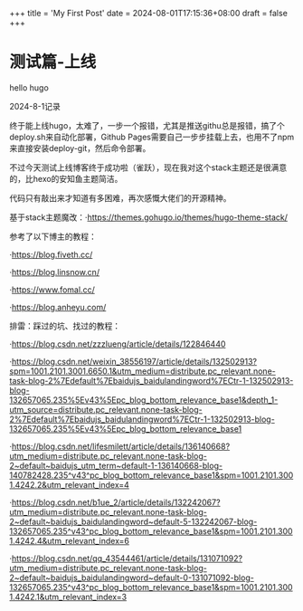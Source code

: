 +++
title = 'My First Post'
date = 2024-08-01T17:15:36+08:00
draft = false
+++

# 测试篇-上线

hello hugo

2024-8-1记录

终于能上线hugo，太难了，一步一个报错，尤其是推送githu总是报错，搞了个deploy.sh来自动化部署，Github Pages需要自己一步步挂载上去，也用不了npm来直接安装deploy-git，然后命令部署。



不过今天测试上线博客终于成功啦（雀跃），现在我对这个stack主题还是很满意的，比hexo的安知鱼主题简洁。

代码只有敲出来才知道有多困难，再次感慨大佬们的开源精神。



基于stack主题魔改：·https://themes.gohugo.io/themes/hugo-theme-stack/



参考了以下博主的教程：

·https://blog.fiveth.cc/

·https://blog.linsnow.cn/

·https://www.fomal.cc/

·https://blog.anheyu.com/





排雷：踩过的坑、找过的教程：

·https://blog.csdn.net/zzzlueng/article/details/122846440



·https://blog.csdn.net/weixin_38556197/article/details/132502913?spm=1001.2101.3001.6650.1&utm_medium=distribute.pc_relevant.none-task-blog-2%7Edefault%7Ebaidujs_baidulandingword%7ECtr-1-132502913-blog-132657065.235%5Ev43%5Epc_blog_bottom_relevance_base1&depth_1-utm_source=distribute.pc_relevant.none-task-blog-2%7Edefault%7Ebaidujs_baidulandingword%7ECtr-1-132502913-blog-132657065.235%5Ev43%5Epc_blog_bottom_relevance_base1



·https://blog.csdn.net/lifesmilett/article/details/136140668?utm_medium=distribute.pc_relevant.none-task-blog-2~default~baidujs_utm_term~default-1-136140668-blog-140782428.235^v43^pc_blog_bottom_relevance_base1&spm=1001.2101.3001.4242.2&utm_relevant_index=4



·https://blog.csdn.net/b1ue_2/article/details/132242067?utm_medium=distribute.pc_relevant.none-task-blog-2~default~baidujs_baidulandingword~default-5-132242067-blog-132657065.235^v43^pc_blog_bottom_relevance_base1&spm=1001.2101.3001.4242.4&utm_relevant_index=6



·https://blog.csdn.net/qq_43544461/article/details/131071092?utm_medium=distribute.pc_relevant.none-task-blog-2~default~baidujs_baidulandingword~default-0-131071092-blog-132657065.235^v43^pc_blog_bottom_relevance_base1&spm=1001.2101.3001.4242.1&utm_relevant_index=3